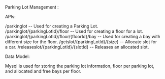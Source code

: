 Parking Lot Management :

APIs:

/parkinglot -- Used for creating a Parking Lot.
/parkinglot/{parkingLotId}/floor -- Used for creating a floor for a lot.
/parkinglot/{parkingLotId}/floor/{floorId}/bay -- Used for creating a bay with different size for the floor.
/getslot/{parkingLotId}/{size} -- Allocate slot for a car.
/releaseslot/{parkingLotId}/{slotId} -- Releases an allocated slot.

Data Model:

Mysql is used for storing the parking lot information, floor per parking lot, and allocated and free bays per floor.
